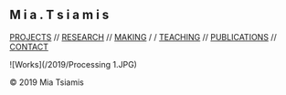## M i a . T s i a m i s

[PROJECTS](./projects.html)  /\/  [RESEARCH](./research)  /\/  [MAKING](./making)  / \/ [TEACHING](./courses.html)  /\/   [PUBLICATIONS](./publications.html)  /\/   [CONTACT](./contact.html)   

 
![Works](/2019/Processing 1.JPG)


© 2019 Mia Tsiamis
